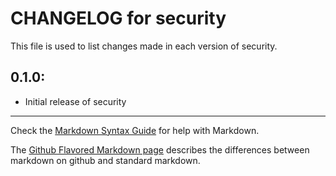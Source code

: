 # CHANGELOG for security

This file is used to list changes made in each version of security.

## 0.1.0:

* Initial release of security

- - - 
Check the [Markdown Syntax Guide](http://daringfireball.net/projects/markdown/syntax) for help with Markdown.

The [Github Flavored Markdown page](http://github.github.com/github-flavored-markdown/) describes the differences between markdown on github and standard markdown.
